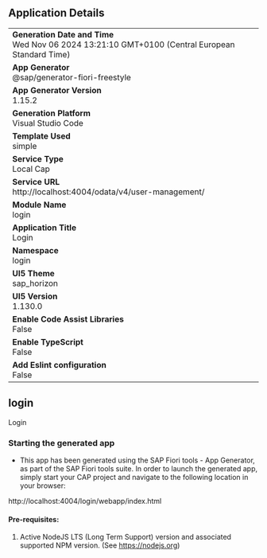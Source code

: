 ## Application Details
|               |
| ------------- |
|**Generation Date and Time**<br>Wed Nov 06 2024 13:21:10 GMT+0100 (Central European Standard Time)|
|**App Generator**<br>@sap/generator-fiori-freestyle|
|**App Generator Version**<br>1.15.2|
|**Generation Platform**<br>Visual Studio Code|
|**Template Used**<br>simple|
|**Service Type**<br>Local Cap|
|**Service URL**<br>http://localhost:4004/odata/v4/user-management/|
|**Module Name**<br>login|
|**Application Title**<br>Login|
|**Namespace**<br>login|
|**UI5 Theme**<br>sap_horizon|
|**UI5 Version**<br>1.130.0|
|**Enable Code Assist Libraries**<br>False|
|**Enable TypeScript**<br>False|
|**Add Eslint configuration**<br>False|

## login

Login

### Starting the generated app

-   This app has been generated using the SAP Fiori tools - App Generator, as part of the SAP Fiori tools suite.  In order to launch the generated app, simply start your CAP project and navigate to the following location in your browser:

http://localhost:4004/login/webapp/index.html

#### Pre-requisites:

1. Active NodeJS LTS (Long Term Support) version and associated supported NPM version.  (See https://nodejs.org)


